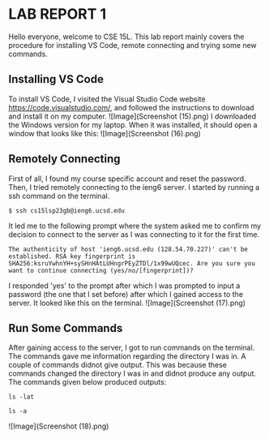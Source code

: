 # **LAB REPORT 1**
Hello everyone, welcome to CSE 15L. This lab report mainly covers the procedure for installing VS Code, remote connecting and trying some new commands.
## **Installing VS Code**
To install VS Code, I visited the Visual Studio Code website https://code.visualstudio.com/, and followed the instructions to download and install it on my computer. 
![Image](Screenshot (15).png)
I downloaded the Windows version for my laptop. When it was installed, it should open a window that looks like this:
![Image](Screenshot (16).png)
## **Remotely Connecting**
First of all, I found my course specific account and reset the password. Then, I tried remotely connecting to the ieng6 server. I started by running a ssh command on the terminal.

`$ ssh cs15lsp23gb@ieng6.ucsd.edu`

It led me to the following prompt where the system asked me to confirm my decision to connect to the server as I was connecting to it for the first time.

`The authenticity of host 'ieng6.ucsd.edu (128.54.70.227)' can't be established.
RSA key fingerprint is SHA256:ksruYwhnYH+sySHnHAtLUHngrPEyZTDl/1x99wUQcec.
Are you sure you want to continue connecting (yes/no/[fingerprint])?`

I responded 'yes' to the prompt after which I was prompted to input a password (the one that I set before) after which I gained access to the server. It looked like this on the terminal.
![Image](Screenshot (17).png)
## **Run Some Commands**
After gaining access to the server, I got to run commands on the terminal. The commands gave me information regarding the directory I was in. A couple of commands didnot give output. This was because these commands changed the directory I was in and didnot produce any output. The commands given below produced outputs:

`ls -lat`

`ls -a`

![Image](Screenshot (18).png)


